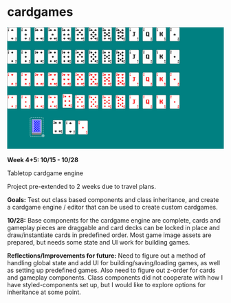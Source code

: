 # cardgames

![thumbnail](/thumbnail.jpg)

**Week 4+5: 10/15 - 10/28**

Tabletop cardgame engine

Project pre-extended to 2 weeks due to travel plans.

**Goals:** Test out class based components and class inheritance, and create a cardgame engine / editor that can be used to create custom cardgames.

**10/28:** Base components for the cardgame engine are complete, cards and gameplay pieces are draggable and card decks can be locked in place and draw/instantiate cards in predefined order. Most game image assets are prepared, but needs some state and UI work for building games.

**Reflections/Improvements for future:** Need to figure out a method of handling global state and add UI for building/saving/loading games, as well as setting up predefined games. Also need to figure out z-order for cards and gameplay components. Class components did not cooperate with how I have styled-components set up, but I would like to explore options for inheritance at some point.
